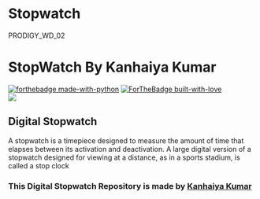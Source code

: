 # Stopwatch
PRODIGY_WD_02
<p align="center">

</p>

# StopWatch By Kanhaiya Kumar

[![forthebadge made-with-python](http://ForTheBadge.com/images/badges/made-with-js.svg)](https://www.java.com/en/)
[![ForTheBadge built-with-love](http://ForTheBadge.com/images/badges/built-with-love.svg)](https://GitHub.com/Dank-del/) <br>
<a href="https://iamkanhaiyakumar.github.io/Stopwatch/"> <img src="https://svgur.com/i/iob.svg" /> </a>

## Digital Stopwatch

A stopwatch is a timepiece designed to measure the amount of time that elapses between its activation and deactivation.
A large digital version of a stopwatch designed for viewing at a distance, as in a sports stadium, is called a stop clock

### This Digital Stopwatch Repository is made by [Kanhaiya Kumar](https://www.github.com/iamkanhaiyakumar/)
